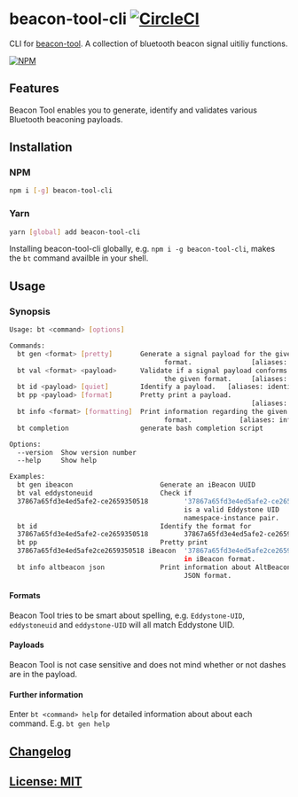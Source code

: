 # beacon-tool-cli [![CircleCI](https://circleci.com/gh/haensl/beacon-tool-cli.svg?style=svg)](https://circleci.com/gh/haensl/beacon-tool-cli)

CLI for [beacon-tool](https://github.com/haensl/beacon-tool). A collection of bluetooth beacon signal uitiliy functions.

[![NPM](https://nodei.co/npm/beacon-tool-cli.png?downloads=true)](https://nodei.co/npm/beacon-tool-cli/)

## Features

Beacon Tool enables you to generate, identify and validates various Bluetooth beaconing payloads.

## Installation

### NPM
```bash
npm i [-g] beacon-tool-cli
```

### Yarn
```bash
yarn [global] add beacon-tool-cli
```

Installing beacon-tool-cli globally, e.g. `npm i -g beacon-tool-cli`, makes the `bt` command availble in your shell.

## Usage

### Synopsis

```bash
Usage: bt <command> [options]

Commands:
  bt gen <format> [pretty]       Generate a signal payload for the given
                                       format.               [aliases: generate]
  bt val <format> <payload>      Validate if a signal payload conforms to
                                       the given format.     [aliases: validate]
  bt id <payload> [quiet]        Identify a payload.   [aliases: identify]
  bt pp <payload> [format]       Pretty print a payload.
                                                             [aliases: beautify]
  bt info <format> [formatting]  Print information regarding the given
                                       format.            [aliases: information]
  bt completion                  generate bash completion script

Options:
  --version  Show version number                                       [boolean]
  --help     Show help                                                 [boolean]

Examples:
  bt gen ibeacon                      Generate an iBeacon UUID
  bt val eddystoneuid                 Check if
  37867a65fd3e4ed5afe2-ce2659350518         '37867a65fd3e4ed5afe2-ce2659350518'
                                            is a valid Eddystone UID
                                            namespace-instance pair.
  bt id                               Identify the format for
  37867a65fd3e4ed5afe2-ce2659350518         37867a65fd3e4ed5afe2-ce2659350518.
  bt pp                               Pretty print
  37867a65fd3e4ed5afe2ce2659350518 iBeacon  '37867a65fd3e4ed5afe2ce2659350518'
                                            in iBeacon format.
  bt info altbeacon json              Print information about AltBeacon in
                                            JSON format.
```

#### Formats

Beacon Tool tries to be smart about spelling, e.g. `Eddystone-UID`, `eddystoneuid` and `eddystone-UID` will all match Eddystone UID.

#### Payloads

Beacon Tool is not case sensitive and does not mind whether or not dashes are in the payload.

#### Further information

Enter `bt <command> help` for detailed information about about each command. E.g. `bt gen help`

## [Changelog](CHANGELOG.md)

## [License: MIT](LICENSE)

